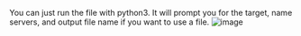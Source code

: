 You can just run the file with python3. It will prompt you for the target, name servers, and output file name if you want to use a file. 
![image](https://github.com/chxsec/DNS-Zone-Transfers/assets/98628139/14247f11-9b82-4656-bf3e-ce2a79e3c4f6)

